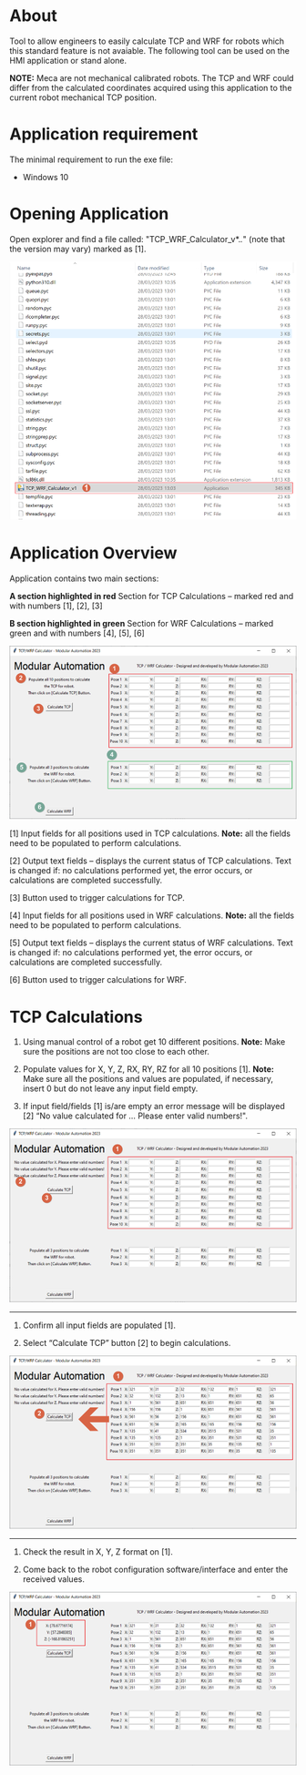 # About

Tool to allow engineers to easily calculate TCP and WRF for robots which this standard feature is not avaiable. The following tool can be used on the HMI application or stand alone. 

**NOTE:** Meca are not mechanical calibrated robots. The TCP and WRF could differ from the calculated coordinates acquired using this application to the current robot mechanical TCP position.

# Application requirement

The minimal requirement to run the exe file:

- Windows 10

# Opening Application

Open explorer and find a file called: "TCP_WRF_Calculator_v*.*.*" (note that the version may vary) marked as [1].

![Opening the exe file on a windows machine](images/img1.png "Opening the exe file on a windows machine")

# Application Overview
 
Application contains two main sections:

**A section highlighted in red**
Section for TCP Calculations – marked red and with numbers [1], [2], [3]

​​​​​​​**B section highlighted in green**
Section for WRF Calculations – marked green and with numbers [4], [5], [6]

![TCP / WRF Calculator Overview](images/img2.png "TCP / WRF Calculator Overview")

[1] Input fields for all positions used in TCP calculations. **Note:** all the fields need to be populated to perform calculations.

[2] Output text fields – displays the current status of TCP calculations. Text is changed if: no calculations performed yet, the error occurs, or calculations are completed successfully.

[3] Button used to trigger calculations for TCP.

[4] Input fields for all positions used in WRF calculations. **Note:** all the fields need to be populated to perform calculations.

[5] Output text fields – displays the current status of WRF calculations. Text is changed if: no calculations performed yet, the error occurs, or calculations are completed successfully.

[6] Button used to trigger calculations for WRF.

# TCP Calculations

1. Using manual control of a robot get 10 different positions.
**Note:** Make sure the positions are not too close to each other. 

2. Populate values for X, Y, Z, RX, RY, RZ for all 10 positions [1].
**Note:** Make sure all the positions and values are populated, if necessary, insert 0 but do not leave any input field empty.

3. If input field/fields [1] is/are empty an error message will be displayed [2] “No value calculated for … Please enter valid numbers!".

![TCP Calculations - No all data entered](images/img3.png "TCP Calculations - No all data entered")

---

1. Confirm all input fields are populated [1].

2. Select “Calculate TCP” button [2] to begin calculations.

![Trigger TCP calculations](images/img4.png "Trigger TCP calculations")

---

1. Check the result in X, Y, Z format on [1].

2. Come back to the robot configuration software/interface and enter the received values.

![TCP Result](images/img5.png "TCP Result")